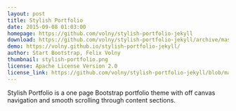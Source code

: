 ```yaml
---
layout: post
title: Stylish Portfolio
date: 2015-09-08 01:03:00
homepage: https://github.com/volny/stylish-portfolio-jekyll
download: https://github.com/volny/stylish-portfolio-jekyll/archive/master.zip
demo: https://volny.github.io/stylish-portfolio-jekyll/
author: Start Bootstrap, Felix Volny
thumbnail: stylish-portfolio.png
license: Apache License Version 2.0
license_link: https://github.com/volny/stylish-portfolio-jekyll/blob/master/LICENSE
---
```


Stylish Portfolio is a one page Bootstrap portfolio theme with off
canvas navigation and smooth scrolling through content sections.
